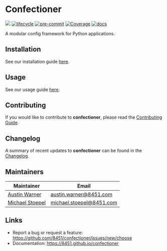 # Confectioner

![](https://img.shields.io/badge/version-1.1.0-blue.svg)
[![lifecycle](https://img.shields.io/badge/lifecycle-stable-green.svg)](https://www.tidyverse.org/lifecycle/#stable)
[![pre-commit](https://img.shields.io/badge/pre--commit-enabled-brightgreen?logo=pre-commit&logoColor=white)](https://github.com/pre-commit/pre-commit)
[![Coverage](https://raw.githubusercontent.com/8451/confectioner/meta/coverage/coverage.svg)](https://github.com/8451/confectioner/tree/meta/coverage)
[![docs](https://img.shields.io/badge/docs-latest-brightgreen.svg?style=flat)](https://8451.github.io/confectioner)

A modular config framework for Python applications.

## Installation
See our installation guide [here](docs/source/installation.md).

## Usage
See our usage guide [here](docs/source/usage.md).

## Contributing
If you would like to contribute to **confectioner**, please read the
[Contributing Guide](docs/source/contributing.md).

## Changelog
A summary of recent updates to **confectioner** can be found in the
[Changelog](docs/source/changelog.md).

## Maintainers

| Maintainer                                                | Email                    |
|-----------------------------------------------------------|--------------------------|
| [Austin Warner](https://github.com/austinwarner-8451)     | austin.warner@8451.com   |
| [Michael Stoepel](https://github.com/michaelstoepel-8451) | michael.stoepel@8451.com |

## Links
- Report a bug or request a feature: https://github.com/8451/confectioner/issues/new/choose
- Documentation: https://8451.github.io/confectioner
